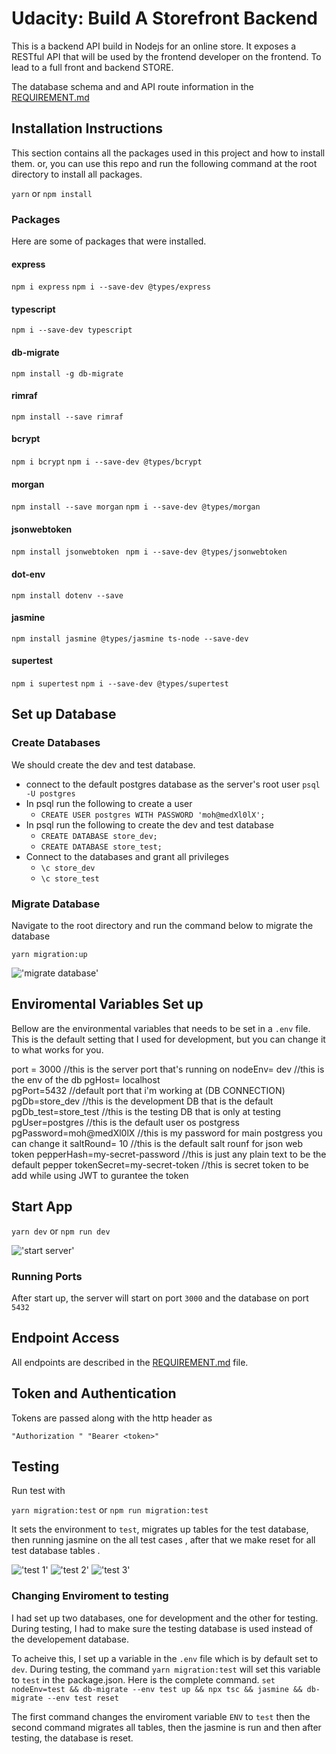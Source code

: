 # Udacity: Build A Storefront Backend

This is a backend API build in Nodejs for an online store.
It exposes a RESTful API that will be used by the frontend developer on the frontend.
To lead to a full front and backend STORE.

The database schema and and API route information in the [REQUIREMENT.md](REQUIREMENTS.md)

## Installation Instructions

This section contains all the packages used in this project and how to install them.
or, you can use this repo and run the following command at the root directory to install all packages.

`yarn` or `npm install`

### Packages

Here are some of packages that were installed.

#### express

`npm i express`
`npm i --save-dev @types/express`

#### typescript

`npm i --save-dev typescript`

#### db-migrate

`npm install -g db-migrate`

#### rimraf

`npm install --save rimraf`

#### bcrypt

`npm i bcrypt`
`npm i --save-dev @types/bcrypt`

#### morgan

`npm install --save morgan`
`npm i --save-dev @types/morgan`

#### jsonwebtoken

`npm install jsonwebtoken `
`npm i --save-dev @types/jsonwebtoken`

#### dot-env

`npm install dotenv --save`

#### jasmine

`npm install jasmine @types/jasmine ts-node --save-dev`

#### supertest

`npm i supertest`
`npm i --save-dev @types/supertest`

## Set up Database

### Create Databases

We should create the dev and test database.

- connect to the default postgres database as the server's root user `psql -U postgres`
- In psql run the following to create a user
  - `CREATE USER postgres WITH PASSWORD 'moh@medXl0lX';`
- In psql run the following to create the dev and test database
  - `CREATE DATABASE store_dev;`
  - `CREATE DATABASE store_test;`
- Connect to the databases and grant all privileges
  - `\c store_dev`
  - `\c store_test`

### Migrate Database

Navigate to the root directory and run the command below to migrate the database

`yarn migration:up`

!['migrate database'](./pics/Migration-Up.bmp)

## Enviromental Variables Set up

Bellow are the environmental variables that needs to be set in a `.env` file. This is the default setting that I used for development, but you can change it to what works for you.

port = 3000 //this is the server port that's running on
nodeEnv= dev //this is the env of the db
pgHost= localhost  
pgPort=5432 //default port that i'm working at (DB CONNECTION)
pgDb=store_dev //this is the development DB that is the default
pgDb_test=store_test //this is the testing DB that is only at testing
pgUser=postgres //this is the default user os postgress
pgPassword=moh@medXl0lX //this is my password for main postgress you can change it
saltRound= 10 //this is the default salt rounf for json web token
pepperHash=my-secret-password //this is just any plain text to be the default pepper
tokenSecret=my-secret-token //this is secret token to be add while using JWT to gurantee the token

## Start App

`yarn dev` or `npm run dev`

!['start server'](./pics/Server%20start.bmp)

### Running Ports

After start up, the server will start on port `3000` and the database on port `5432`

## Endpoint Access

All endpoints are described in the [REQUIREMENT.md](REQUIREMENTS.md) file.

## Token and Authentication

Tokens are passed along with the http header as

`"Authorization " "Bearer <token>"`

## Testing

Run test with

`yarn migration:test` or `npm run migration:test`

It sets the environment to `test`, migrates up tables for the test database, then running jasmine on the all test cases ,
after that we make reset for all test database tables .

!['test 1'](./pics/test%201.bmp)
!['test 2'](./pics/test%202.bmp)
!['test 3'](./pics/test%203.bmp)

### Changing Enviroment to testing

I had set up two databases, one for development and the other for testing. During testing, I had to make sure the testing database is used instead of the developement database.

To acheive this, I set up a variable in the `.env` file which is by default set to `dev`. During testing, the command `yarn migration:test` will set this variable to `test` in the package.json. Here is the complete command.
`set nodeEnv=test && db-migrate --env test up && npx tsc && jasmine && db-migrate --env test reset `

The first command changes the enviroment variable `ENV` to `test` then the second command migrates all tables, then the jasmine is run and then after testing, the database is reset.
